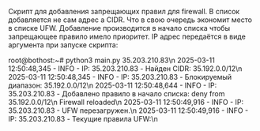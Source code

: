 Скрипт для добавления запрещающих правил для firewall.
В список добавляется не сам адрес а CIDR.
Что в свою очередь экономит место в списке UFW.
Добавление производится в начало списка чтобы запрещающее правило имело приоритет.
IP адрес передаётся  в виде аргумента при запуске скрипта:


root@bothost:~# python3 main.py 35.203.210.83\n
2025-03-11 12:50:48,345 - INFO - IP: 35.203.210.83 - Найден CIDR: 35.192.0.0/12\n
2025-03-11 12:50:48,345 - INFO - IP: 35.203.210.83 - Блокируемый диапазон: 35.192.0.0/12\n
2025-03-11 12:50:48,644 - INFO - IP: 35.203.210.83 - Добавлено правило в начало списка: deny from 35.192.0.0/12\n
Firewall reloaded\n
2025-03-11 12:50:49,916 - INFO - IP: 35.203.210.83 - UFW перезагружен.\n
2025-03-11 12:50:49,916 - INFO - IP: 35.203.210.83 - Текущие правила UFW:\n